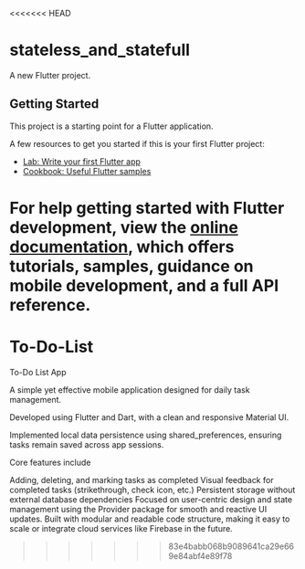 <<<<<<< HEAD
# stateless_and_statefull

A new Flutter project.

## Getting Started

This project is a starting point for a Flutter application.

A few resources to get you started if this is your first Flutter project:

- [Lab: Write your first Flutter app](https://docs.flutter.dev/get-started/codelab)
- [Cookbook: Useful Flutter samples](https://docs.flutter.dev/cookbook)

For help getting started with Flutter development, view the
[online documentation](https://docs.flutter.dev/), which offers tutorials,
samples, guidance on mobile development, and a full API reference.
=======
# To-Do-List
To-Do List App

A simple yet effective mobile application designed for daily task management.

  Developed using Flutter and Dart, with a clean and responsive Material UI.

  Implemented local data persistence using shared_preferences, ensuring tasks remain saved across app sessions.

   Core features include
   
   Adding, deleting, and marking tasks as completed
   Visual feedback for completed tasks (strikethrough, check icon, etc.)
   Persistent storage without external database dependencies
   Focused on user-centric design and state management using the Provider package for smooth and reactive UI updates.
   Built with modular and readable code structure, making it easy to scale or integrate cloud services like Firebase in the future.
>>>>>>> 83e4babb068b9089641ca29e669e84abf4e89f78
